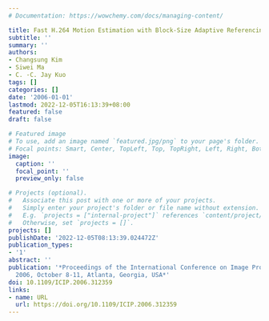 ```yaml
---
# Documentation: https://wowchemy.com/docs/managing-content/

title: Fast H.264 Motion Estimation with Block-Size Adaptive Referencing (BAR)
subtitle: ''
summary: ''
authors:
- Changsung Kim
- Siwei Ma
- C. -C. Jay Kuo
tags: []
categories: []
date: '2006-01-01'
lastmod: 2022-12-05T16:13:39+08:00
featured: false
draft: false

# Featured image
# To use, add an image named `featured.jpg/png` to your page's folder.
# Focal points: Smart, Center, TopLeft, Top, TopRight, Left, Right, BottomLeft, Bottom, BottomRight.
image:
  caption: ''
  focal_point: ''
  preview_only: false

# Projects (optional).
#   Associate this post with one or more of your projects.
#   Simply enter your project's folder or file name without extension.
#   E.g. `projects = ["internal-project"]` references `content/project/deep-learning/index.md`.
#   Otherwise, set `projects = []`.
projects: []
publishDate: '2022-12-05T08:13:39.024472Z'
publication_types:
- '1'
abstract: ''
publication: '*Proceedings of the International Conference on Image Processing, ICIP
  2006, October 8-11, Atlanta, Georgia, USA*'
doi: 10.1109/ICIP.2006.312359
links:
- name: URL
  url: https://doi.org/10.1109/ICIP.2006.312359
---
```

